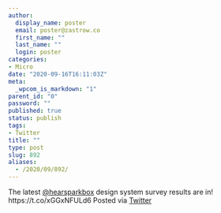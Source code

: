 ```yaml
---
author:
  display_name: poster
  email: poster@zastrow.co
  first_name: ""
  last_name: ""
  login: poster
categories:
- Micro
date: "2020-09-16T16:11:03Z"
meta:
  _wpcom_is_markdown: "1"
parent_id: "0"
password: ""
published: true
status: publish
tags:
- Twitter
title: ""
type: post
slug: 892
aliases:
  - /2020/09/892/
---
```

<p>The latest <a href="https://micro.blog/hearsparkbox">@hearsparkbox</a> design system survey results are in!<br />
https://t.co/xGGxNFULd6 Posted via <a href="http://twitter.com/zastrow/status/1306324597281820673">Twitter</a></p>
